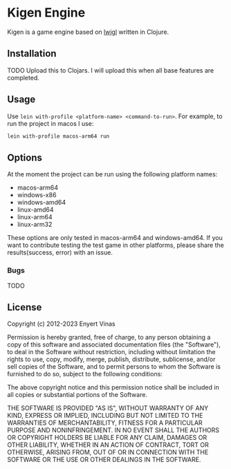 # Kigen Engine

Kigen is a game engine based on [lwjgl](https://www.lwjgl.org/) written in Clojure.


## Installation

TODO Upload this to Clojars. I will upload this when all base features are completed.

## Usage

Use ```lein with-profile <platform-name> <command-to-run>```. For example, to run the project in macos I use:

```Bash
lein with-profile macos-arm64 run
```


## Options

At the moment the project can be run using the following platform names:
- macos-arm64
- windows-x86
- windows-amd64
- linux-amd64
- linux-arm64
- linux-arm32

These options are only tested in macos-arm64 and windows-amd64. If you want to contribute testing the test game
in other platforms, please share the results(success, error) with an issue.

### Bugs

TODO

## License

Copyright (c) 2012-2023 Enyert Vinas

Permission is hereby granted, free of charge, to any person obtaining
a copy of this software and associated documentation files (the
"Software"), to deal in the Software without restriction, including
without limitation the rights to use, copy, modify, merge, publish,
distribute, sublicense, and/or sell copies of the Software, and to
permit persons to whom the Software is furnished to do so, subject to
the following conditions:

The above copyright notice and this permission notice shall be
included in all copies or substantial portions of the Software.

THE SOFTWARE IS PROVIDED "AS IS", WITHOUT WARRANTY OF ANY KIND,
EXPRESS OR IMPLIED, INCLUDING BUT NOT LIMITED TO THE WARRANTIES OF
MERCHANTABILITY, FITNESS FOR A PARTICULAR PURPOSE AND
NONINFRINGEMENT. IN NO EVENT SHALL THE AUTHORS OR COPYRIGHT HOLDERS BE
LIABLE FOR ANY CLAIM, DAMAGES OR OTHER LIABILITY, WHETHER IN AN ACTION
OF CONTRACT, TORT OR OTHERWISE, ARISING FROM, OUT OF OR IN CONNECTION
WITH THE SOFTWARE OR THE USE OR OTHER DEALINGS IN THE SOFTWARE.
